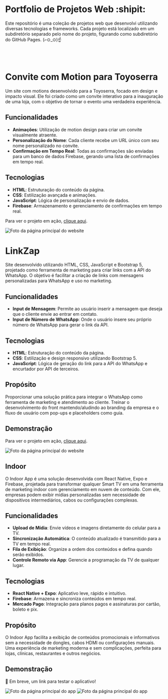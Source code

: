 # Portfolio de Projetos Web :shipit:

Este repositório é uma coleção de projetos web que desenvolvi utilizando diversas tecnologias e frameworks.  Cada projeto está localizado em um subdiretório separado pelo nome do projeto, figurando como subdiretório do GitHub Pages.   (⌐⊙_⊙)☝️ 

<br> <br>

# Convite com Motion para Toyoserra

Um site com motions desenvolvido para a Toyoserra, focado em design e impacto visual. Ele foi criado como um convite interativo para a inauguração de uma loja, com o objetivo de tornar o evento uma verdadeira experiência.

## Funcionalidades

- **Animações**: Utilização de motion design para criar um convite visualmente atraente.
- **Personalização do Nome**: Cada cliente recebe um URL único com seu nome personalizado no convite.
- **Confirmação em Tempo Real**: Todas as confirmações são enviadas para um banco de dados Firebase, gerando uma lista de confirmações em tempo real.

## Tecnologias

- **HTML**: Estruturação do conteúdo da página.
- **CSS**: Estilização avançada e animações.
- **JavaScript**: Lógica de personalização e envio de dados.
- **Firebase**: Armazenamento e gerenciamento de confirmações em tempo real.

Para ver o projeto em ação, [clique aqui](https://jpirnanda.github.io/Convite/).

![Foto da página principal do website](https://github.com/Jpirnanda/Jpirnanda.github.io/blob/main/Imgs/convite.jpeg)


# LinkZap

Site desenvolvido utilizando HTML, CSS, JavaScript e Bootstrap 5, projetado como ferramenta de marketing para criar links com a API do WhatsApp. O objetivo é facilitar a criação de links com mensagens personalizadas para WhatsApp e uso no marketing.

## Funcionalidades

- **Input de Mensagem**: Permite ao usuário inserir a mensagem que deseja que o cliente envie ao entrar em contato.
- **Input de Número de WhatsApp**: Onde o usuário insere seu próprio número de WhatsApp para gerar o link da API.

## Tecnologias

- **HTML**: Estruturação do conteúdo da página.
- **CSS**: Estilização e design responsivo utilizando Bootstrap 5.
- **JavaScript**: Lógica de geração do link para a API do WhatsApp e encurtador por API de terceiros.

## Propósito

Proporcionar uma solução prática para integrar o WhatsApp como ferramenta de marketing e atendimento ao cliente. Treinar o desenvolvimento do front mantendo/aludindo ao branding da empresa e o fluxo de usuário com pop-ups e placeholders como guia.

## Demonstração

Para ver o projeto em ação, [clique aqui](https://jpirnanda.github.io/LinkZap).

![Foto da página principal do website](https://github.com/Jpirnanda/Jpirnanda.github.io/blob/main/Imgs/linkzap.jpeg)


## Indoor
O Indoor App é uma solução desenvolvida com React Native, Expo e Firebase, projetada para transformar qualquer Smart TV em uma ferramenta de marketing indoor com gerenciamento em nuvem de conteúdo. Com ele, empresas podem exibir mídias personalizadas sem necessidade de dispositivos intermediários, cabos ou configurações complexas.

## Funcionalidades
- **Upload de Mídia**: Envie vídeos e imagens diretamente do celular para a TV.
- **Sincronização Automática**: O conteúdo atualizado é transmitido para a TV em tempo real.
- **Fila de Exibição**: Organize a ordem dos conteúdos e defina quando serão exibidos.
- **Controle Remoto via App**: Gerencie a programação da TV de qualquer lugar.

## Tecnologias
- **React Native + Expo**: Aplicativo leve, rápido e intuitivo.
- **Firebase**: Armazena e sincroniza conteúdos em tempo real.
- **Mercado Pago**: Integração para planos pagos e assinaturas por cartão, boleto e pix.

## Propósito
O Indoor App facilita a exibição de conteúdos promocionais e informativos sem a necessidade de dongles, cabos HDMI ou configurações manuais. Uma experiência de marketing moderna e sem complicações, perfeita para lojas, clínicas, restaurantes e outros negócios.

## Demonstração
📲 Em breve, um link para testar o aplicativo!

![Foto da página principal do app](https://github.com/Jpirnanda/Jpirnanda.github.io/blob/main/Imgs/Indoor1.jpeg)
![Foto da página principal do app](https://github.com/Jpirnanda/Jpirnanda.github.io/blob/main/Imgs/Indoor2.jpeg)

